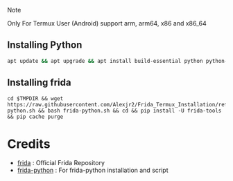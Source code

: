 > [!NOTE]
> Only For Termux User (Android) support arm, arm64, x86 and x86_64

## Installing Python
```bash
apt update && apt upgrade && apt install build-essential python python-pip git wget binutils openssl && pip install -U setuptools wheel && pip cache purge
```
## Installing frida
```
cd $TMPDIR && wget https://raw.githubusercontent.com/Alexjr2/Frida_Termux_Installation/refs/heads/main/frida-python.sh && bash frida-python.sh && cd && pip install -U frida-tools && pip cache purge
```
# Credits
- [frida](https://github.com/frida/frida) : Official Frida Repository
- [frida-python](https://github.com/frida/frida-python.git) : For frida-python installation and script
